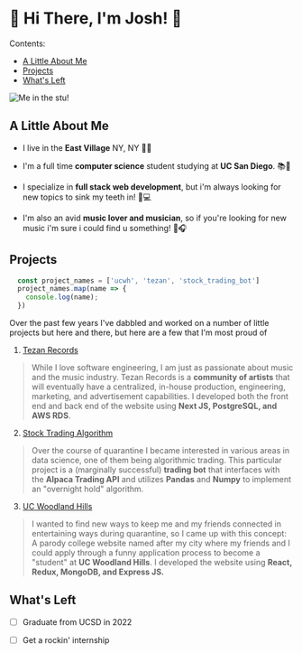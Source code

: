 # 👋 Hi There, I'm Josh! 👋

Contents:
* [A Little About Me](https://github.com/JoshDreben/CSE110-LAB1/blob/main/index.md#a-little-about-me)
* [Projects](https://github.com/JoshDreben/CSE110-LAB1/blob/main/index.md#Projects)
* [What's Left](https://github.com/JoshDreben/CSE110-LAB1/blob/main/index.md#whats-left)

![Me in the stu!](other_imgs/me.JPG)

## A Little About Me

- I live in the **East Village** NY, NY 🗽🏢

- I'm a full time **computer science** student studying at **UC San Diego**. 📚🏫

- I specialize in **full stack web development**, but i'm always looking for new topics to sink my teeth in! 💾💻

- I'm also an avid **music lover and musician**, so if you're looking for new music i'm sure i could find u something!  🎸🎧

## Projects

```js
  const project_names = ['ucwh', 'tezan', 'stock_trading_bot']
  project_names.map(name => {
    console.log(name);
  })
```

Over the past few years I've dabbled and worked on a number of little projects but here and there, but here are a few that I'm most proud of

1. [Tezan Records](https://tezanrecords.com)

> While I love software engineering, I am just as passionate about music and the music industry. Tezan Records is a **community of artists** that will eventually have a centralized, in-house production, engineering, marketing, and advertisement capabilities. I developed both the front end and back end of the website using **Next JS, PostgreSQL, and AWS RDS**.

2. [Stock Trading Algorithm](https://github.com/JoshDreben/overnight_algo)

> Over the course of quarantine I became interested in various areas in data science, one of them being algorithmic trading. This particular project is a (marginally successful) **trading bot** that interfaces with the **Alpaca Trading API** and utilizes **Pandas** and **Numpy** to implement an "overnight hold" algorithm.

3. [UC Woodland Hills](https://ucwh.wtf)

> I wanted to find new ways to keep me and my friends connected in entertaining ways during quarantine, so I came up with this concept: A parody college website named after my city where my friends and I could apply through a funny application process to become a "student" at **UC Woodland Hills**. I developed the website using **React, Redux, MongoDB, and Express JS.**

## What's Left

- [ ] Graduate from UCSD in 2022

- [ ] Get a rockin' internship
